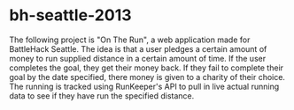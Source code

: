 bh-seattle-2013
===============

The following project is "On The Run", a web application made for BattleHack Seattle. The idea is that a user pledges a certain amount of money to run supplied distance in a certain amount of time. If the user completes the goal, they get their money back. If they fail to complete their goal by the date specified, there money is given to a charity of their choice. The running is tracked using RunKeeper's API to pull in live actual running data to see if they have run the specified distance.

